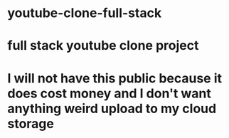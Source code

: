 # youtube-clone-full-stack
# full stack youtube clone project
# I will not have this public because it does cost money and I don't want anything weird upload to my cloud storage
